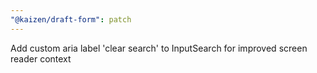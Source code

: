 ```yaml
---
"@kaizen/draft-form": patch
---
```


Add custom aria label 'clear search' to InputSearch for improved screen reader context
